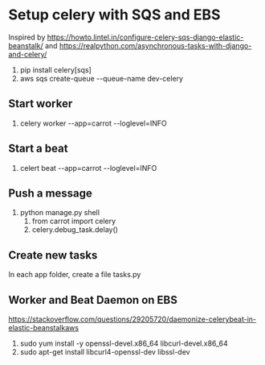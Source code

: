 # Setup celery with SQS and EBS

Inspired by https://howto.lintel.in/configure-celery-sqs-django-elastic-beanstalk/ and https://realpython.com/asynchronous-tasks-with-django-and-celery/

1. pip install celery[sqs]
1. aws sqs create-queue --queue-name dev-celery

##  Start worker

1. celery worker --app=carrot --loglevel=INFO

## Start a beat

1. celert beat --app=carrot --loglevel=INFO

## Push a message

1. python manage.py shell
   1. from carrot import celery
   1. celery.debug_task.delay()

## Create new tasks

In each app folder, create a file tasks.py

## Worker and Beat Daemon on EBS


https://stackoverflow.com/questions/29205720/daemonize-celerybeat-in-elastic-beanstalkaws

1. sudo yum install -y openssl-devel.x86_64 libcurl-devel.x86_64
1. sudo apt-get install libcurl4-openssl-dev libssl-dev